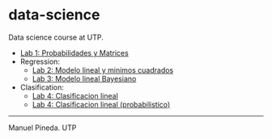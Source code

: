 # data-science
Data science course at UTP.

- [Lab 1: Probabilidades y Matrices](https://github.com/pin3da/data-science/blob/master/Lab%201.ipynb)
- Regression:
  - [Lab 2: Modelo lineal y minimos cuadrados](https://github.com/pin3da/data-science/blob/master/Lab2.ipynb)
  - [Lab 3: Modelo lineal Bayesiano](https://github.com/pin3da/data-science/blob/master/Lab3.ipynb)
- Clasification:
  - [Lab 4: Clasificacion lineal](https://github.com/pin3da/data-science/blob/master/Lab4.ipynb)
  - [Lab 4: Clasificacion lineal (probabilistico)](https://github.com/pin3da/data-science/blob/master/Lab5.ipynb)
 
_____

Manuel Pineda. UTP
